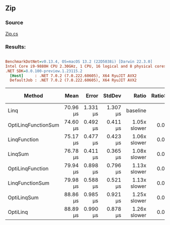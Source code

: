 ﻿## Zip

### Source
[Zip.cs](../../src/StructLinq.Benchmark/Zip.cs)

### Results:
``` ini

BenchmarkDotNet=v0.13.4, OS=macOS 13.2 (22D5038i) [Darwin 22.3.0]
Intel Core i9-9880H CPU 2.30GHz, 1 CPU, 16 logical and 8 physical cores
.NET SDK=8.0.100-preview.1.23115.2
  [Host]     : .NET 7.0.2 (7.0.222.60605), X64 RyuJIT AVX2
  DefaultJob : .NET 7.0.2 (7.0.222.60605), X64 RyuJIT AVX2


```
|              Method |     Mean |    Error |   StdDev |        Ratio | RatioSD | Allocated | Alloc Ratio |
|-------------------- |---------:|---------:|---------:|-------------:|--------:|----------:|------------:|
|                Linq | 70.96 μs | 1.331 μs | 1.307 μs |     baseline |         |     144 B |             |
| OptiLinqFunctionSum | 74.60 μs | 0.492 μs | 0.411 μs | 1.05x slower |   0.02x |     104 B |  1.38x less |
|        LinqFunction | 75.17 μs | 0.477 μs | 0.423 μs | 1.06x slower |   0.02x |     160 B |  1.11x more |
|             LinqSum | 76.78 μs | 0.411 μs | 0.365 μs | 1.08x slower |   0.02x |     144 B |  1.00x more |
|    OptiLinqFunction | 79.94 μs | 0.898 μs | 0.796 μs | 1.13x slower |   0.02x |      64 B |  2.25x less |
|     LinqFunctionSum | 79.98 μs | 0.588 μs | 0.521 μs | 1.13x slower |   0.02x |     160 B |  1.11x more |
|         OptiLinqSum | 88.86 μs | 0.985 μs | 0.921 μs | 1.25x slower |   0.03x |     104 B |  1.38x less |
|            OptiLinq | 88.89 μs | 0.990 μs | 0.878 μs | 1.26x slower |   0.03x |      64 B |  2.25x less |
